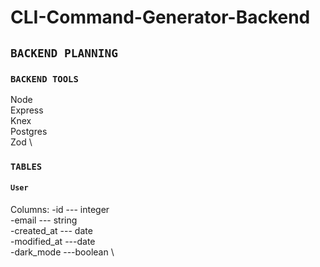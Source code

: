 # CLI-Command-Generator-Backend

## `BACKEND PLANNING`

### `BACKEND TOOLS`
  Node \
  Express \
  Knex \
  Postgres\
  Zod \

### `TABLES`

#### `User`
  Columns:
  -id --- integer \
  -email --- string \
  -created_at --- date\
  -modified_at ---date \
  -dark_mode ---boolean \
  

